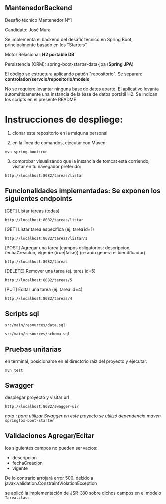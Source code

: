 ## MantenedorBackend
Desafío técnico Mantenedor N°1

Candidato: José Mura

Se implementa el backend del desafío tecnico en Spring Boot, principalmente basado en los "Starters"

Motor Relacional:     **H2 portable DB**

Persistencia (ORM):   spring-boot-starter-data-jpa (**Spring JPA**)

El código se estructura aplicando patrón "repositorio". Se separan: **controlador/servcio/repositorio/modelo**

No se requiere levantar ninguna base de datos aparte. El aplicativo levanta automáticamente una instancia de la base de datos portátil H2. Se indican los scripts en el presente README


# Instrucciones de despliege:

1. clonar este repositorio en la máquina personal

2. en la línea de comandos, ejecutar con Maven:

`mvn spring-boot:run`

3. comprobar visualizando que la instancia de tomcat está corriendo, visitar en tu navegador preferido:

`http://localhost:8082/tareas/listar`


## Funcionalidades implementadas: Se exponen los siguientes endpoints

[GET] Listar tareas (todas)

`http://localhost:8082/tareas/listar`

[GET] Listar tarea específica (ej. tarea id=1)

`http://localhost:8082/tareas/listar/1`

[POST] Agregar una tarea [campos obligatorios: descripcion, fechaCreacion, vigente (true|false)] (se auto genera el identificador)

`http://localhost:8082/tareas`

[DELETE] Remover una tarea  (ej. tarea id=5)

`http://localhost:8082/tareas/5`

[PUT] Editar una tarea (ej. tarea id=4)

`http://localhost:8082/tareas/4`


## Scripts sql

`src/main/resources/data.sql` 

`src/main/resources/schema.sql`


## Pruebas unitarias

en terminal, posicionarse en el directorio raíz del proyecto y ejecutar: 

`mvn test`


## Swagger

desplegar proyecto y visitar url 

`http://localhost:8082/swagger-ui/`

_nota : para utilizar Swagger en este proyecto se utilizó dependencia maven_ `springfox-boot-starter`


## Validaciones Agregar/Editar

los siguientes campos no pueden ser vacíos:
- descripcion
- fechaCreacion
- vigente

De lo contrario arrojará error 500. debido a javax.validation.ConstraintViolationException 

se aplicó la implementación de JSR-380 sobre dichos campos en el modelo `Tarea.class`